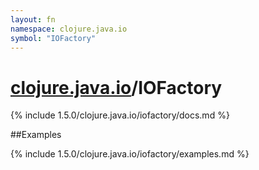 ```yaml
---
layout: fn
namespace: clojure.java.io
symbol: "IOFactory"
---
```


# [clojure.java.io](../)/IOFactory

{% include 1.5.0/clojure.java.io/iofactory/docs.md %}

##Examples

{% include 1.5.0/clojure.java.io/iofactory/examples.md %}

